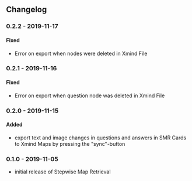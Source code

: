 ## Changelog
### 0.2.2 - 2019-11-17
#### Fixed
- Error on export when nodes were deleted in Xmind File
### 0.2.1 - 2019-11-16
#### Fixed
- Error on export when question node was deleted in Xmind File
### 0.2.0 - 2019-11-15
#### Added
- export text and image changes in questions and answers in SMR Cards to Xmind Maps by pressing the "sync"-button
### 0.1.0 - 2019-11-05
- initial release of Stepwise Map Retrieval